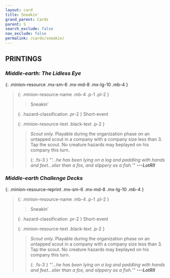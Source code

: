 ```yaml
---
layout: card
title: Sneakin'
grand_parent: Cards
parent: S
search_exclude: false
nav_exclude: false
permalink: /cards/sneakin/
---
```


## PRINTINGS


### _Middle-earth: The Lidless Eye_

{: .minion-resource .mx-sm-6 .mx-md-8 .mx-lg-10 .mb-4 }
> {: .minion-resource-name .mb-4 .p-1 .pl-2 }
> > <div class="hazard-mp"></div>
> > <div class="card-name">Sneakin'</div>
>
> {: .hazard-classification .pr-2 }
> Short-event
>
> {: .minion-resource-text .black-text .p-2 }
> > _Scout only._ Playable during the organization phase on an untapped scout in a company with a company size less than 3. Tap the scout. No creature hazards may beplayed on his company this turn.   
> > 
> > {: .fs-3 } 
> > _“‘...he has been lying on a log and paddling with hands and feet...slier than a fox, and slippery as a fish.’”_ ***---&#65279;LotRII*** 
> 

### _Middle-earth Challenge Decks_

{: .minion-resource-reprint .mx-sm-6 .mx-md-8 .mx-lg-10 .mb-4 }
> {: .minion-resource-name .mb-4 .p-1 .pl-2 }
> > <div class="hazard-mp"></div>
> > <div class="card-name">Sneakin'</div>
>
> {: .hazard-classification .pr-2 }
> Short-event
>
> {: .minion-resource-text .black-text .p-2 }
> > _Scout only._ Playable during the organization phase on an untapped scout in a company with a company size less than 3. Tap the scout. No creature hazards may beplayed on his company this turn.   
> > 
> > {: .fs-3 } 
> > _“‘...he has been lying on a log and paddling with hands and feet...slier than a fox, and slippery as a fish.’”_ ***---&#65279;LotRII*** 
> 
